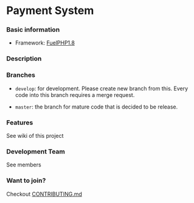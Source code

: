 # Payment System

### Basic information

* Framework: [FuelPHP1.8](http://fuelphp.com/)

### Description


### Branches

* `develop`: for development. Please create new branch from this. Every code into this branch requires a merge request.

* `master`: the branch for mature code that is decided to be release.

### Features

See wiki of this project

### Development Team

See members

### Want to join?

Checkout [CONTRIBUTING.md](https://gitlab.com/pham-anh/payment_system/blob/develop/CONTRIBUTING.md)